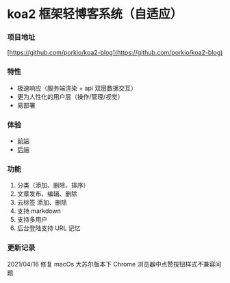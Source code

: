 # koa2 框架轻博客系统（自适应）

### 项目地址

[https://github.com/porkio/koa2-blog](https://github.com/porkio/koa2-blog)

### 特性

-   极速响应（服务端渲染 + api 双层数据交互）
-   更为人性化的用户层（操作/管理/视觉）
-   易部署

### 体验

-   [前端](https://wlwo.net)
-   [后端](https://wlwo.net/manager)

### 功能

1. 分类（添加、删除、排序）
2. 文章发布、编辑、删除
3. 云标签 添加、删除
4. 支持 markdown
5. 支持多用户
6. 后台登陆支持 URL 记忆

### 更新记录

2021/04/16
修复 macOs 大苏尔版本下 Chrome 浏览器中点赞按钮样式不兼容问题
